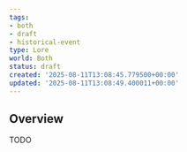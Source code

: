 ```yaml
---
tags:
- both
- draft
- historical-event
type: Lore
world: Both
status: draft
created: '2025-08-11T13:08:45.779500+00:00'
updated: '2025-08-11T13:08:49.400011+00:00'
---
```




## Overview

TODO

